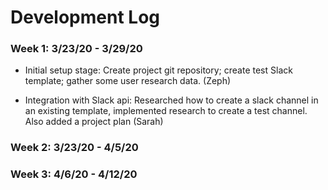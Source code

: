 # Development Log


### Week 1: 3/23/20 - 3/29/20

- Initial setup stage: Create project git repository; create test Slack template; gather some user research data. (Zeph)

- Integration with Slack api: Researched how to create a slack channel in an existing template, implemented research to create a test channel. Also added a project plan (Sarah)

### Week 2: 3/23/20 - 4/5/20

### Week 3: 4/6/20 - 4/12/20
